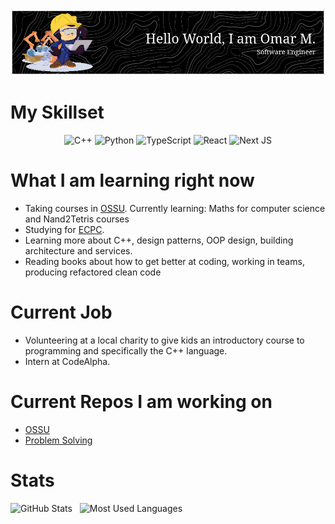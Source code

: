 <img src="./github-header-image.png" />

# My Skillset

<div align="center">

![C++](https://img.shields.io/badge/c++-%2300599C.svg?style=for-the-badge&logo=c%2B%2B&logoColor=white)
![Python](https://img.shields.io/badge/python-3670A0?style=for-the-badge&logo=python&logoColor=ffdd54)
![TypeScript](https://img.shields.io/badge/typescript-%23007ACC.svg?style=for-the-badge&logo=typescript&logoColor=white)
![React](https://img.shields.io/badge/react-%2320232a.svg?style=for-the-badge&logo=react&logoColor=%2361DAFB)
![Next JS](https://img.shields.io/badge/Next-black?style=for-the-badge&logo=next.js&logoColor=white)

</div>

# What I am learning right now

- Taking courses in [OSSU](https://github.com/omardoescode/OSSU). Currently learning: Maths for computer science and Nand2Tetris courses
- Studying for [ECPC](https://github.com/omardoescode/problem_solving.git).
- Learning more about C++, design patterns, OOP design, building architecture and services.
- Reading books about how to get better at coding, working in teams, producing refactored clean code

# Current Job

- Volunteering at a local charity to give kids an introductory course to programming and specifically the C++ language.
- Intern at CodeAlpha.

# Current Repos I am working on

- [OSSU](https://github.com/omardoescode/OSSU)
- [Problem Solving](https://github.com/omardoescode/OSSU)

# Stats

<p>
    <img height=175 alt="GitHub Stats" src="https://github-readme-stats.vercel.app/api?username=omardoescode&show_icons=true&count_private=true&theme=dark" />&nbsp;&nbsp;
    <img height=175 alt="Most Used Languages" src="https://github-readme-stats.vercel.app/api/top-langs/?username=omardoescode&layout=compact&theme=dark" />&nbsp;&nbsp;
</p>
